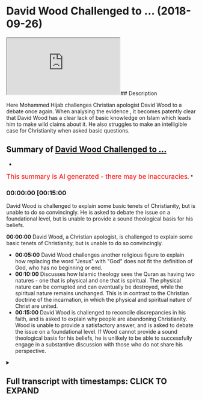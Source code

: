 # David Wood Challenged to ... (2018-09-26)

<iframe loading='lazy' src='https://www.youtube.com/embed/C92BDp_usVg'></iframe>## Description

Here Mohammed Hijab challenges Christian apologist David Wood to a debate once again. When analysing the evidence , it becomes patently clear that David Wood has a clear lack of basic knowledge on Islam which leads him to make wild claims about it. He also struggles to make an intelligible case for Christianity when asked basic questions.

## Summary of [David Wood Challenged to ...](https://www.youtube.com/watch?v=C92BDp_usVg)

*

<span style="color:red; font-size:125%">This summary is AI generated - there may be inaccuracies</span>. [](/)*

### <a onclick="modifyYTiframeseektime('900')">00:00:00 [00:15:00</a>

David Wood is challenged to explain some basic tenets of Christianity, but is unable to do so convincingly. He is asked to debate the issue on a foundational level, but is unable to provide a sound theological basis for his beliefs.

**<a onclick="modifyYTiframeseektime('0')">00:00:00</a>** David Wood, a Christian apologist, is challenged to explain some basic tenets of Christianity, but is unable to do so convincingly.

* **<a onclick="modifyYTiframeseektime('300')">00:05:00</a>** David Wood challenges another religious figure to explain how replacing the word "Jesus" with "God" does not fit the definition of God, who has no beginning or end.
* **<a onclick="modifyYTiframeseektime('600')">00:10:00</a>** Discusses how Islamic theology sees the Quran as having two natures - one that is physical and one that is spiritual. The physical nature can be corrupted and can eventually be destroyed, while the spiritual nature remains unchanged. This is in contrast to the Christian doctrine of the incarnation, in which the physical and spiritual nature of Christ are united.
* **<a onclick="modifyYTiframeseektime('900')">00:15:00</a>** David Wood is challenged to reconcile discrepancies in his faith, and is asked to explain why people are abandoning Christianity. Wood is unable to provide a satisfactory answer, and is asked to debate the issue on a foundational level. If Wood cannot provide a sound theological basis for his beliefs, he is unlikely to be able to successfully engage in a substantive discussion with those who do not share his perspective.

<details><summary><h2>Full transcript with timestamps: CLICK TO EXPAND</h2></summary>

<a onclick="modifyYTiframeseektime('5)')">0:00:05 [Music]</a>
<a onclick="modifyYTiframeseektime('31)')">0:00:31 come on hustle why you gotta cancel and</a>
<a onclick="modifyYTiframeseektime('33)')">0:00:33 welcome to another episode of the booth</a>
<a onclick="modifyYTiframeseektime('35)')">0:00:35 what would any be doing today is looking</a>
<a onclick="modifyYTiframeseektime('37)')">0:00:37 at this guy David Wood who is a</a>
<a onclick="modifyYTiframeseektime('39)')">0:00:39 Christian apologist and someone who's</a>
<a onclick="modifyYTiframeseektime('42)')">0:00:42 vehemently adverse to Islam and his</a>
<a onclick="modifyYTiframeseektime('45)')">0:00:45 teachings has been a living of attacking</a>
<a onclick="modifyYTiframeseektime('48)')">0:00:48 Muslims and the Islamic teachings whilst</a>
<a onclick="modifyYTiframeseektime('51)')">0:00:51 funny funny and ironically enough when</a>
<a onclick="modifyYTiframeseektime('54)')">0:00:54 he comes to present his own doctrines</a>
<a onclick="modifyYTiframeseektime('56)')">0:00:56 and his own beliefs he fumbles all over</a>
<a onclick="modifyYTiframeseektime('60)')">0:01:00 the place and embarrasses himself in a</a>
<a onclick="modifyYTiframeseektime('62)')">0:01:02 way which is really laughable if</a>
<a onclick="modifyYTiframeseektime('64)')">0:01:04 anything could be said about it at all</a>
<a onclick="modifyYTiframeseektime('66)')">0:01:06 so what we're going to be doing now is</a>
<a onclick="modifyYTiframeseektime('68)')">0:01:08 just looking at two small clips and just</a>
<a onclick="modifyYTiframeseektime('70)')">0:01:10 to see even someone as in in the</a>
<a onclick="modifyYTiframeseektime('75)')">0:01:15 Christian community has celebrated you</a>
<a onclick="modifyYTiframeseektime('76)')">0:01:16 could say in some corners of the</a>
<a onclick="modifyYTiframeseektime('77)')">0:01:17 Christian community and someone as</a>
<a onclick="modifyYTiframeseektime('80)')">0:01:20 spending all of his life doing his</a>
<a onclick="modifyYTiframeseektime('82)')">0:01:22 polemics as David Wood can't explain</a>
<a onclick="modifyYTiframeseektime('85)')">0:01:25 some basic tenets of Christianity so</a>
<a onclick="modifyYTiframeseektime('88)')">0:01:28 let's take a look at some of those</a>
<a onclick="modifyYTiframeseektime('89)')">0:01:29 things to go this is one of the</a>
<a onclick="modifyYTiframeseektime('91)')">0:01:31 questions that he was a stickler and not</a>
<a onclick="modifyYTiframeseektime('95)')">0:01:35 claiming to be an expert on this</a>
<a onclick="modifyYTiframeseektime('104)')">0:01:44 my name is Ahmad and this is a question</a>
<a onclick="modifyYTiframeseektime('106)')">0:01:46 for dr. wood it's a little bit different</a>
<a onclick="modifyYTiframeseektime('109)')">0:01:49 but we've been talking about today but</a>
<a onclick="modifyYTiframeseektime('110)')">0:01:50 it's about the nature of Jesus and 1</a>
<a onclick="modifyYTiframeseektime('113)')">0:01:53 John 3:20 it says if our hearts condemn</a>
<a onclick="modifyYTiframeseektime('116)')">0:01:56 us we know that God is greater than our</a>
<a onclick="modifyYTiframeseektime('118)')">0:01:58 hearts and he knows everything in mark</a>
<a onclick="modifyYTiframeseektime('121)')">0:02:01 13:32 it says but about that day or hour</a>
<a onclick="modifyYTiframeseektime('124)')">0:02:04 no one knows not even the angels in</a>
<a onclick="modifyYTiframeseektime('127)')">0:02:07 heaven nor the son but only the father</a>
<a onclick="modifyYTiframeseektime('129)')">0:02:09 so if Jesus is God how do you not know</a>
<a onclick="modifyYTiframeseektime('131)')">0:02:11 about the hour or the day thank you yeah</a>
<a onclick="modifyYTiframeseektime('135)')">0:02:15 that's I would say that's probably the</a>
<a onclick="modifyYTiframeseektime('138)')">0:02:18 best verse to bring up if you were</a>
<a onclick="modifyYTiframeseektime('140)')">0:02:20 challenging the deity of Christ but this</a>
<a onclick="modifyYTiframeseektime('146)')">0:02:26 is similar to the earlier question in</a>
<a onclick="modifyYTiframeseektime('148)')">0:02:28 how as how can God die like if you're</a>
<a onclick="modifyYTiframeseektime('152)')">0:02:32 just saying God as he is in himself</a>
<a onclick="modifyYTiframeseektime('154)')">0:02:34 eternally well that would make no sense</a>
<a onclick="modifyYTiframeseektime('156)')">0:02:36 for God to die if you're talking about</a>
<a onclick="modifyYTiframeseektime('159)')">0:02:39 God as he eternally exists not knowing</a>
<a onclick="modifyYTiframeseektime('161)')">0:02:41 something that that would that would not</a>
<a onclick="modifyYTiframeseektime('165)')">0:02:45 make sense if you're talking about the</a>
<a onclick="modifyYTiframeseektime('168)')">0:02:48 incarnate the incarnate the divine son</a>
<a onclick="modifyYTiframeseektime('172)')">0:02:52 becoming incarnate well then you have</a>
<a onclick="modifyYTiframeseektime('175)')">0:02:55 two natures and this this is tricky and</a>
<a onclick="modifyYTiframeseektime('178)')">0:02:58 not claiming to be an expert on this but</a>
<a onclick="modifyYTiframeseektime('182)')">0:03:02 if you take the doctrine of the</a>
<a onclick="modifyYTiframeseektime('183)')">0:03:03 Incarnation seriously if you read in</a>
<a onclick="modifyYTiframeseektime('185)')">0:03:05 Philippians chapter 2 that Jesus being</a>
<a onclick="modifyYTiframeseektime('189)')">0:03:09 in very nature God or being in the form</a>
<a onclick="modifyYTiframeseektime('192)')">0:03:12 of God did not consider that equality</a>
<a onclick="modifyYTiframeseektime('195)')">0:03:15 that equality with the Father something</a>
<a onclick="modifyYTiframeseektime('196)')">0:03:16 to be held on to but made himself</a>
<a onclick="modifyYTiframeseektime('200)')">0:03:20 nothing taking on human likeness if you</a>
<a onclick="modifyYTiframeseektime('204)')">0:03:24 take that seriously then you have to ask</a>
<a onclick="modifyYTiframeseektime('206)')">0:03:26 okay when you have the Incarnate Jesus</a>
<a onclick="modifyYTiframeseektime('210)')">0:03:30 as a as a baby what level of</a>
<a onclick="modifyYTiframeseektime('213)')">0:03:33 understanding of everything does he have</a>
<a onclick="modifyYTiframeseektime('216)')">0:03:36 does he learn as he goes along and again</a>
<a onclick="modifyYTiframeseektime('220)')">0:03:40 this would this wouldn't make sense if</a>
<a onclick="modifyYTiframeseektime('221)')">0:03:41 you're just talking about God as he</a>
<a onclick="modifyYTiframeseektime('222)')">0:03:42 exists in himself but we can have these</a>
<a onclick="modifyYTiframeseektime('225)')">0:03:45 these kinds of discussions if we're</a>
<a onclick="modifyYTiframeseektime('227)')">0:03:47 talking about Jesus actually becoming a</a>
<a onclick="modifyYTiframeseektime('230)')">0:03:50 man and so you have different</a>
<a onclick="modifyYTiframeseektime('233)')">0:03:53 interpretations of the text but I don't</a>
<a onclick="modifyYTiframeseektime('237)')">0:03:57 see that it's</a>
<a onclick="modifyYTiframeseektime('238)')">0:03:58 that it's inconsistent with maintaining</a>
<a onclick="modifyYTiframeseektime('239)')">0:03:59 the deity of Christ if we if we</a>
<a onclick="modifyYTiframeseektime('242)')">0:04:02 acknowledge that Jesus did become a man</a>
<a onclick="modifyYTiframeseektime('245)')">0:04:05 and that if if God is in some sense</a>
<a onclick="modifyYTiframeseektime('250)')">0:04:10 laying aside his glory to wrap himself</a>
<a onclick="modifyYTiframeseektime('252)')">0:04:12 in human flesh that maybe he could say</a>
<a onclick="modifyYTiframeseektime('255)')">0:04:15 in those circumstances as the Incarnate</a>
<a onclick="modifyYTiframeseektime('257)')">0:04:17 son he didn't know something no wonder</a>
<a onclick="modifyYTiframeseektime('260)')">0:04:20 why this individual to be honest with</a>
<a onclick="modifyYTiframeseektime('261)')">0:04:21 you he doesn't talk about his religion I</a>
<a onclick="modifyYTiframeseektime('263)')">0:04:23 mean if you look at obviously these</a>
<a onclick="modifyYTiframeseektime('265)')">0:04:25 publications his videos and all these</a>
<a onclick="modifyYTiframeseektime('266)')">0:04:26 kind of things he's very very hesitant</a>
<a onclick="modifyYTiframeseektime('269)')">0:04:29 or anything very evasive to talk about</a>
<a onclick="modifyYTiframeseektime('271)')">0:04:31 his own doctrinal beliefs and the reason</a>
<a onclick="modifyYTiframeseektime('273)')">0:04:33 why I simply spoken is because when he</a>
<a onclick="modifyYTiframeseektime('276)')">0:04:36 does speak about it he's hesitant he's</a>
<a onclick="modifyYTiframeseektime('278)')">0:04:38 fumbling and he has no answers to very</a>
<a onclick="modifyYTiframeseektime('280)')">0:04:40 basic questions so if I say I'm not an</a>
<a onclick="modifyYTiframeseektime('283)')">0:04:43 expert why'd you need to be an expert on</a>
<a onclick="modifyYTiframeseektime('285)')">0:04:45 something in order to want to understand</a>
<a onclick="modifyYTiframeseektime('287)')">0:04:47 the very fundamentals the basics and</a>
<a onclick="modifyYTiframeseektime('289)')">0:04:49 believe the truth is he couldn't square</a>
<a onclick="modifyYTiframeseektime('291)')">0:04:51 the circle</a>
<a onclick="modifyYTiframeseektime('292)')">0:04:52 it was a contradiction and he couldn't</a>
<a onclick="modifyYTiframeseektime('294)')">0:04:54 square the circle it's something so big</a>
<a onclick="modifyYTiframeseektime('297)')">0:04:57 that in fact there were whole councils a</a>
<a onclick="modifyYTiframeseektime('299)')">0:04:59 tremendous colqhoun CIL's that were they</a>
<a onclick="modifyYTiframeseektime('302)')">0:05:02 attempted to square this several look at</a>
<a onclick="modifyYTiframeseektime('303)')">0:05:03 451 the council of chalcedon for example</a>
<a onclick="modifyYTiframeseektime('306)')">0:05:06 this was another council that attempted</a>
<a onclick="modifyYTiframeseektime('308)')">0:05:08 to when nestorianism</a>
<a onclick="modifyYTiframeseektime('310)')">0:05:10 came into play they tried to reconcile</a>
<a onclick="modifyYTiframeseektime('312)')">0:05:12 the different so-called divinity of</a>
<a onclick="modifyYTiframeseektime('313)')">0:05:13 Jesus and the earth and the human nature</a>
<a onclick="modifyYTiframeseektime('316)')">0:05:16 of Jesus and they say this Jesus is one</a>
<a onclick="modifyYTiframeseektime('318)')">0:05:18 and two he's got two sides he's of split</a>
<a onclick="modifyYTiframeseektime('320)')">0:05:20 personalities a bipolar he's got two</a>
<a onclick="modifyYTiframeseektime('323)')">0:05:23 Sabrina made right he is a God but he's</a>
<a onclick="modifyYTiframeseektime('326)')">0:05:26 a human at the same time how does it</a>
<a onclick="modifyYTiframeseektime('329)')">0:05:29 work so who died on the cross was it the</a>
<a onclick="modifyYTiframeseektime('331)')">0:05:31 Jesus God or the Jesus women and where</a>
<a onclick="modifyYTiframeseektime('333)')">0:05:33 was the Jesus gone when that Jesus human</a>
<a onclick="modifyYTiframeseektime('334)')">0:05:34 was being killed what happened when it</a>
<a onclick="modifyYTiframeseektime('336)')">0:05:36 was saying Eli Eli Lema leave my dilemma</a>
<a onclick="modifyYTiframeseektime('340)')">0:05:40 so funny all these other thoughts any</a>
<a onclick="modifyYTiframeseektime('341)')">0:05:41 now same thing why have you forsaken God</a>
<a onclick="modifyYTiframeseektime('344)')">0:05:44 why have you forsaken me</a>
<a onclick="modifyYTiframeseektime('345)')">0:05:45 where was Jesus death where was Jesus</a>
<a onclick="modifyYTiframeseektime('348)')">0:05:48 that got then to help Jesus the son or</a>
<a onclick="modifyYTiframeseektime('351)')">0:05:51 the human then were they separate is it</a>
<a onclick="modifyYTiframeseektime('354)')">0:05:54 literally you you become human and you</a>
<a onclick="modifyYTiframeseektime('357)')">0:05:57 become man by the hour would you change</a>
<a onclick="modifyYTiframeseektime('359)')">0:05:59 I mean how does it work what does the</a>
<a onclick="modifyYTiframeseektime('362)')">0:06:02 god dog if the Jesus human is death is</a>
<a onclick="modifyYTiframeseektime('364)')">0:06:04 he not always in the human think about</a>
<a onclick="modifyYTiframeseektime('368)')">0:06:08 how many this is a serious contradiction</a>
<a onclick="modifyYTiframeseektime('370)')">0:06:10 and so instead of dealing with the</a>
<a onclick="modifyYTiframeseektime('372)')">0:06:12 contradictions that plagued the very</a>
<a onclick="modifyYTiframeseektime('374)')">0:06:14 fundamentals of your religion you try</a>
<a onclick="modifyYTiframeseektime('377)')">0:06:17 and attack another religion because you</a>
<a onclick="modifyYTiframeseektime('379)')">0:06:19 know the reality is that Christians are</a>
<a onclick="modifyYTiframeseektime('381)')">0:06:21 becoming atheist in your country because</a>
<a onclick="modifyYTiframeseektime('385)')">0:06:25 that does not make sense to them look at</a>
<a onclick="modifyYTiframeseektime('388)')">0:06:28 America</a>
<a onclick="modifyYTiframeseektime('388)')">0:06:28 they're very country you live in why</a>
<a onclick="modifyYTiframeseektime('391)')">0:06:31 wouldn't they leave that religious I</a>
<a onclick="modifyYTiframeseektime('392)')">0:06:32 mean it doesn't make it is no coherence</a>
<a onclick="modifyYTiframeseektime('395)')">0:06:35 there is no consistency whatsoever</a>
<a onclick="modifyYTiframeseektime('398)')">0:06:38 David David it's enough if you really</a>
<a onclick="modifyYTiframeseektime('405)')">0:06:45 hated yourself enough honestly David</a>
<a onclick="modifyYTiframeseektime('409)')">0:06:49 you've been talking about Islam you've</a>
<a onclick="modifyYTiframeseektime('412)')">0:06:52 been talking about something which are</a>
<a onclick="modifyYTiframeseektime('413)')">0:06:53 not specialists and you're not an expert</a>
<a onclick="modifyYTiframeseektime('415)')">0:06:55 in in this very video</a>
<a onclick="modifyYTiframeseektime('416)')">0:06:56 you're an Alpha Kappa Darian you're an</a>
<a onclick="modifyYTiframeseektime('418)')">0:06:58 Alpha Kappa Darian in that very video</a>
<a onclick="modifyYTiframeseektime('420)')">0:07:00 you say I'm not an expert in the</a>
<a onclick="modifyYTiframeseektime('422)')">0:07:02 divinity of Jesus so I'm not gonna I'm</a>
<a onclick="modifyYTiframeseektime('425)')">0:07:05 not going to do a good job answering</a>
<a onclick="modifyYTiframeseektime('426)')">0:07:06 this question this contradiction which</a>
<a onclick="modifyYTiframeseektime('428)')">0:07:08 is meant to constitute the very basics</a>
<a onclick="modifyYTiframeseektime('430)')">0:07:10 of your religion the Trinity is the</a>
<a onclick="modifyYTiframeseektime('432)')">0:07:12 basics of your legion the divinity of</a>
<a onclick="modifyYTiframeseektime('434)')">0:07:14 Christ the basics of your religion</a>
<a onclick="modifyYTiframeseektime('435)')">0:07:15 you're not an expert on that so my</a>
<a onclick="modifyYTiframeseektime('437)')">0:07:17 answer is not going to be that good when</a>
<a onclick="modifyYTiframeseektime('438)')">0:07:18 it comes to Islam a religion which was</a>
<a onclick="modifyYTiframeseektime('441)')">0:07:21 certainly not an expert in you speak</a>
<a onclick="modifyYTiframeseektime('443)')">0:07:23 about it all day every day you see you</a>
<a onclick="modifyYTiframeseektime('448)')">0:07:28 have no basis for speaking about a</a>
<a onclick="modifyYTiframeseektime('450)')">0:07:30 religion if you're really fearful of</a>
<a onclick="modifyYTiframeseektime('452)')">0:07:32 representing something which you're not</a>
<a onclick="modifyYTiframeseektime('454)')">0:07:34 a specialist in why speak wisely why</a>
<a onclick="modifyYTiframeseektime('458)')">0:07:38 speak of Iceland if you're fearful that</a>
<a onclick="modifyYTiframeseektime('460)')">0:07:40 ok I'm going to be speaking about</a>
<a onclick="modifyYTiframeseektime('462)')">0:07:42 something which I'm not a specialist in</a>
<a onclick="modifyYTiframeseektime('463)')">0:07:43 I'm going expert in so why speak of</a>
<a onclick="modifyYTiframeseektime('467)')">0:07:47 Iceland how do you know that you're not</a>
<a onclick="modifyYTiframeseektime('469)')">0:07:49 gonna fumble all over the place as you</a>
<a onclick="modifyYTiframeseektime('471)')">0:07:51 have been the only difference between</a>
<a onclick="modifyYTiframeseektime('472)')">0:07:52 you're fumbling here and you're fumbling</a>
<a onclick="modifyYTiframeseektime('475)')">0:07:55 when you talk about Islam is that when</a>
<a onclick="modifyYTiframeseektime('477)')">0:07:57 you talk about Islam you fumble with</a>
<a onclick="modifyYTiframeseektime('478)')">0:07:58 confidence but when you talk about</a>
<a onclick="modifyYTiframeseektime('482)')">0:08:02 Christianity you realize it's a thorn is</a>
<a onclick="modifyYTiframeseektime('485)')">0:08:05 there doubt in your sight it's a</a>
<a onclick="modifyYTiframeseektime('488)')">0:08:08 doubtful fool in your sight but you know</a>
<a onclick="modifyYTiframeseektime('491)')">0:08:11 that you you can never maintain this</a>
<a onclick="modifyYTiframeseektime('493)')">0:08:13 religion if you talk about it if you</a>
<a onclick="modifyYTiframeseektime('496)')">0:08:16 present it just as it is present the</a>
<a onclick="modifyYTiframeseektime('499)')">0:08:19 Creed of the Christianity of the Romans</a>
<a onclick="modifyYTiframeseektime('502)')">0:08:22 the seven ecumenical council</a>
<a onclick="modifyYTiframeseektime('504)')">0:08:24 the Nicene Creed the Constantinople</a>
<a onclick="modifyYTiframeseektime('506)')">0:08:26 Creed the counseling</a>
<a onclick="modifyYTiframeseektime('509)')">0:08:29 the Cal student council which reduce</a>
<a onclick="modifyYTiframeseektime('512)')">0:08:32 card talks about an hour problem and</a>
<a onclick="modifyYTiframeseektime('514)')">0:08:34 you'll see that people not understand it</a>
<a onclick="modifyYTiframeseektime('516)')">0:08:36 rationally inconsistent there's another</a>
<a onclick="modifyYTiframeseektime('519)')">0:08:39 video which I'll actually watch cooking</a>
<a onclick="modifyYTiframeseektime('521)')">0:08:41 it's very interesting when David Wood</a>
<a onclick="modifyYTiframeseektime('523)')">0:08:43 talks about you don't really know you</a>
<a onclick="modifyYTiframeseektime('527)')">0:08:47 think let's take</a>
<a onclick="modifyYTiframeseektime('534)')">0:08:54 we'll start with questions for dr. wood</a>
<a onclick="modifyYTiframeseektime('538)')">0:08:58 please identify who you are and then of</a>
<a onclick="modifyYTiframeseektime('540)')">0:09:00 course your question hello</a>
<a onclick="modifyYTiframeseektime('543)')">0:09:03 yeah my name is Faruk Yousef and</a>
<a onclick="modifyYTiframeseektime('545)')">0:09:05 question is for dr. wood if we replace</a>
<a onclick="modifyYTiframeseektime('548)')">0:09:08 the word Jesus with the word God as many</a>
<a onclick="modifyYTiframeseektime('551)')">0:09:11 Christians believe Jesus and God are one</a>
<a onclick="modifyYTiframeseektime('553)')">0:09:13 in the same then to claim God died and</a>
<a onclick="modifyYTiframeseektime('556)')">0:09:16 was raised from the dead does not seem</a>
<a onclick="modifyYTiframeseektime('558)')">0:09:18 to fit the definition of God who has no</a>
<a onclick="modifyYTiframeseektime('561)')">0:09:21 beginning or end</a>
<a onclick="modifyYTiframeseektime('562)')">0:09:22 God is not born and does not die please</a>
<a onclick="modifyYTiframeseektime('564)')">0:09:24 explain thank you Joe for me yeah yeah</a>
<a onclick="modifyYTiframeseektime('570)')">0:09:30 and and you're you're absolutely correct</a>
<a onclick="modifyYTiframeseektime('571)')">0:09:31 that if we're if we're we're saying that</a>
<a onclick="modifyYTiframeseektime('574)')">0:09:34 Jesus is God and then we say that Jesus</a>
<a onclick="modifyYTiframeseektime('575)')">0:09:35 died then a natural question that would</a>
<a onclick="modifyYTiframeseektime('578)')">0:09:38 arise is how can God die God isn't the</a>
<a onclick="modifyYTiframeseektime('581)')">0:09:41 sort of thing that can that can die but</a>
<a onclick="modifyYTiframeseektime('584)')">0:09:44 you're ignoring something which is the</a>
<a onclick="modifyYTiframeseektime('586)')">0:09:46 Incarnation right whether you believe it</a>
<a onclick="modifyYTiframeseektime('588)')">0:09:48 or not that's how we reconcile to it -</a>
<a onclick="modifyYTiframeseektime('591)')">0:09:51 to give you an idea of what they would</a>
<a onclick="modifyYTiframeseektime('592)')">0:09:52 mean let me turn to the Quran here for a</a>
<a onclick="modifyYTiframeseektime('595)')">0:09:55 moment this is a Quran here we go again</a>
<a onclick="modifyYTiframeseektime('603)')">0:10:03 hard question being posed it was a</a>
<a onclick="modifyYTiframeseektime('605)')">0:10:05 simple question and the guy instead of</a>
<a onclick="modifyYTiframeseektime('609)')">0:10:09 answering it directly strategically</a>
<a onclick="modifyYTiframeseektime('612)')">0:10:12 talks about the Quran he divert his</a>
<a onclick="modifyYTiframeseektime('616)')">0:10:16 attention to the Quran answer the</a>
<a onclick="modifyYTiframeseektime('619)')">0:10:19 question according to your own</a>
<a onclick="modifyYTiframeseektime('621)')">0:10:21 principles and religious doctrines no</a>
<a onclick="modifyYTiframeseektime('624)')">0:10:24 let's talk about the Quran it says if</a>
<a onclick="modifyYTiframeseektime('626)')">0:10:26 someone's asking me about physics and</a>
<a onclick="modifyYTiframeseektime('628)')">0:10:28 I've given my biological example this is</a>
<a onclick="modifyYTiframeseektime('631)')">0:10:31 a very clear strategy that missionaries</a>
<a onclick="modifyYTiframeseektime('633)')">0:10:33 are using them and that's why I'm</a>
<a onclick="modifyYTiframeseektime('635)')">0:10:35 experienced in the last couple years</a>
<a onclick="modifyYTiframeseektime('637)')">0:10:37 I've got speakers Quanah they don't want</a>
<a onclick="modifyYTiframeseektime('638)')">0:10:38 engage on their own doctrines they just</a>
<a onclick="modifyYTiframeseektime('640)')">0:10:40 want to engage on social things that in</a>
<a onclick="modifyYTiframeseektime('643)')">0:10:43 Islam against a Western or liberal</a>
<a onclick="modifyYTiframeseektime('645)')">0:10:45 values what's that got to do with the</a>
<a onclick="modifyYTiframeseektime('647)')">0:10:47 questioner hand what's that got to do</a>
<a onclick="modifyYTiframeseektime('648)')">0:10:48 with coherence what type of human</a>
<a onclick="modifyYTiframeseektime('650)')">0:10:50 rationality what's that got to do with</a>
<a onclick="modifyYTiframeseektime('652)')">0:10:52 consistency what's that got to do with</a>
<a onclick="modifyYTiframeseektime('653)')">0:10:53 contradiction what's that got to do with</a>
<a onclick="modifyYTiframeseektime('655)')">0:10:55 the truth it's got very limited it's not</a>
<a onclick="modifyYTiframeseektime('660)')">0:11:00 anything to do with these things in fact</a>
<a onclick="modifyYTiframeseektime('662)')">0:11:02 it's a emotional argument at best</a>
<a onclick="modifyYTiframeseektime('665)')">0:11:05 sometimes let's take a look at what he</a>
<a onclick="modifyYTiframeseektime('666)')">0:11:06 says</a>
<a onclick="modifyYTiframeseektime('667)')">0:11:07 anyways flaw at least if you're an</a>
<a onclick="modifyYTiframeseektime('670)')">0:11:10 Orthodox Muslim the Quran is Allah is</a>
<a onclick="modifyYTiframeseektime('672)')">0:11:12 eternal word it has no beginning it has</a>
<a onclick="modifyYTiframeseektime('676)')">0:11:16 no end it can't be created it wasn't</a>
<a onclick="modifyYTiframeseektime('679)')">0:11:19 just it can't be destroyed and yet I</a>
<a onclick="modifyYTiframeseektime('681)')">0:11:21 open this Quran and it has a publication</a>
<a onclick="modifyYTiframeseektime('684)')">0:11:24 date 1994 it's made of paper and glue</a>
<a onclick="modifyYTiframeseektime('688)')">0:11:28 and ink it will eventually fall apart</a>
<a onclick="modifyYTiframeseektime('691)')">0:11:31 this Quran will eventually fall apart so</a>
<a onclick="modifyYTiframeseektime('694)')">0:11:34 think about this look at the ignoramus</a>
<a onclick="modifyYTiframeseektime('698)')">0:11:38 look at the ignoramus look at how</a>
<a onclick="modifyYTiframeseektime('701)')">0:11:41 humiliated himself by are talking about</a>
<a onclick="modifyYTiframeseektime('703)')">0:11:43 theological issues he has no</a>
<a onclick="modifyYTiframeseektime('705)')">0:11:45 understanding off look at the fool is he</a>
<a onclick="modifyYTiframeseektime('712)')">0:11:52 is acquaintance now he thinks the Quran</a>
<a onclick="modifyYTiframeseektime('714)')">0:11:54 is the what Hafiz holding in his hand</a>
<a onclick="modifyYTiframeseektime('717)')">0:11:57 the book he's holding in his hand</a>
<a onclick="modifyYTiframeseektime('719)')">0:11:59 publication days it is meant to be no</a>
<a onclick="modifyYTiframeseektime('721)')">0:12:01 beginning no end buyers go home vacation</a>
<a onclick="modifyYTiframeseektime('722)')">0:12:02 there are you an idiot</a>
<a onclick="modifyYTiframeseektime('723)')">0:12:03 have you gone understanding have you got</a>
<a onclick="modifyYTiframeseektime('727)')">0:12:07 a problem with comprehension the Quran</a>
<a onclick="modifyYTiframeseektime('730)')">0:12:10 is Kalam of Allah is the words of Allah</a>
<a onclick="modifyYTiframeseektime('732)')">0:12:12 the most half is what's written you're</a>
<a onclick="modifyYTiframeseektime('736)')">0:12:16 confusing the most half which is the</a>
<a onclick="modifyYTiframeseektime('737)')">0:12:17 book that's written and the Quran which</a>
<a onclick="modifyYTiframeseektime('739)')">0:12:19 is actually comes from the word Quran</a>
<a onclick="modifyYTiframeseektime('741)')">0:12:21 which means something which is recited</a>
<a onclick="modifyYTiframeseektime('743)')">0:12:23 and we believe it was recited from Allah</a>
<a onclick="modifyYTiframeseektime('744)')">0:12:24 so I mean this is such a basic thing</a>
<a onclick="modifyYTiframeseektime('749)')">0:12:29 which shows your ignorance of Islam or a</a>
<a onclick="modifyYTiframeseektime('751)')">0:12:31 very fundamental level I'm actually</a>
<a onclick="modifyYTiframeseektime('752)')">0:12:32 shocked that people listen to you and</a>
<a onclick="modifyYTiframeseektime('756)')">0:12:36 take you seriously let's continue this</a>
<a onclick="modifyYTiframeseektime('759)')">0:12:39 into the adversaries</a>
<a onclick="modifyYTiframeseektime('761)')">0:12:41 how can Allah is eternal uncreated</a>
<a onclick="modifyYTiframeseektime('765)')">0:12:45 incorruptible word have a beginning and</a>
<a onclick="modifyYTiframeseektime('769)')">0:12:49 eventually fall apart and the answer</a>
<a onclick="modifyYTiframeseektime('773)')">0:12:53 according to Islamic theology is that</a>
<a onclick="modifyYTiframeseektime('774)')">0:12:54 the Quran has two natures it's nitch no</a>
<a onclick="modifyYTiframeseektime('779)')">0:12:59 one in the whole of Islamic world has</a>
<a onclick="modifyYTiframeseektime('782)')">0:13:02 ever said the Quran has two natures you</a>
<a onclick="modifyYTiframeseektime('787)')">0:13:07 have to give evidences if you want to</a>
<a onclick="modifyYTiframeseektime('788)')">0:13:08 make a claim you can't just say that no</a>
<a onclick="modifyYTiframeseektime('790)')">0:13:10 one says the Quran has two natures no</a>
<a onclick="modifyYTiframeseektime('792)')">0:13:12 one has phrase it like that</a>
<a onclick="modifyYTiframeseektime('794)')">0:13:14 turtle word of Allah but it enters into</a>
<a onclick="modifyYTiframeseektime('796)')">0:13:16 our world in a physical form made of</a>
<a onclick="modifyYTiframeseektime('799)')">0:13:19 paper and glue and</a>
<a onclick="modifyYTiframeseektime('800)')">0:13:20 Inc and so this Quran has two natures</a>
<a onclick="modifyYTiframeseektime('803)')">0:13:23 and since it has entered into our world</a>
<a onclick="modifyYTiframeseektime('804)')">0:13:24 and taken on a physical form it can be</a>
<a onclick="modifyYTiframeseektime('808)')">0:13:28 corrupted it can be destroyed even</a>
<a onclick="modifyYTiframeseektime('809)')">0:13:29 though that wouldn't make sense to talk</a>
<a onclick="modifyYTiframeseektime('810)')">0:13:30 like that of the eternal Quran so if</a>
<a onclick="modifyYTiframeseektime('813)')">0:13:33 that's Islamic theology I don't know how</a>
<a onclick="modifyYTiframeseektime('816)')">0:13:36 we can look at John 1:1 in the beginning</a>
<a onclick="modifyYTiframeseektime('819)')">0:13:39 was the word and the Word was with God</a>
<a onclick="modifyYTiframeseektime('820)')">0:13:40 and the Word was the Word was God and</a>
<a onclick="modifyYTiframeseektime('823)')">0:13:43 the word became flesh and dwelt among us</a>
<a onclick="modifyYTiframeseektime('825)')">0:13:45 and since the word which was God entered</a>
<a onclick="modifyYTiframeseektime('828)')">0:13:48 creation and took on a human nature then</a>
<a onclick="modifyYTiframeseektime('831)')">0:13:51 he could die if you say that's that's</a>
<a onclick="modifyYTiframeseektime('834)')">0:13:54 false or illogical or incoherent I don't</a>
<a onclick="modifyYTiframeseektime('836)')">0:13:56 know how you would do so without a</a>
<a onclick="modifyYTiframeseektime('839)')">0:13:59 fallacy that how embarrassing that how</a>
<a onclick="modifyYTiframeseektime('844)')">0:14:04 embarrassing that don't embarrass</a>
<a onclick="modifyYTiframeseektime('846)')">0:14:06 yourself each other I'm not going to</a>
<a onclick="modifyYTiframeseektime('848)')">0:14:08 give you the chance to embarrass</a>
<a onclick="modifyYTiframeseektime('850)')">0:14:10 yourself any further why I'm going to</a>
<a onclick="modifyYTiframeseektime('852)')">0:14:12 say is this if you're saying that the</a>
<a onclick="modifyYTiframeseektime('854)')">0:14:14 word became flesh so really what you're</a>
<a onclick="modifyYTiframeseektime('857)')">0:14:17 saying that this logos this word this</a>
<a onclick="modifyYTiframeseektime('859)')">0:14:19 Jesus is God the flesh is God if you're</a>
<a onclick="modifyYTiframeseektime('865)')">0:14:25 saying the flesh is God you've narrowed</a>
<a onclick="modifyYTiframeseektime('867)')">0:14:27 it down for us there's no longer the</a>
<a onclick="modifyYTiframeseektime('871)')">0:14:31 contradiction here you have the flesh</a>
<a onclick="modifyYTiframeseektime('874)')">0:14:34 diet if the flesh type God did die</a>
<a onclick="modifyYTiframeseektime('878)')">0:14:38 looking to you if you want to think that</a>
<a onclick="modifyYTiframeseektime('880)')">0:14:40 well seriously what you're gonna say no</a>
<a onclick="modifyYTiframeseektime('883)')">0:14:43 it was that it was the human Jesus that</a>
<a onclick="modifyYTiframeseektime('885)')">0:14:45 fight but if they if the divine Jesus is</a>
<a onclick="modifyYTiframeseektime('888)')">0:14:48 the human Jesus and the word is the</a>
<a onclick="modifyYTiframeseektime('891)')">0:14:51 flesh and the flesh side then it would</a>
<a onclick="modifyYTiframeseektime('893)')">0:14:53 be a contradiction not to say that the</a>
<a onclick="modifyYTiframeseektime('895)')">0:14:55 flesh and the Jesus that is the flesh</a>
<a onclick="modifyYTiframeseektime('897)')">0:14:57 died so you can't have your cake in here</a>
<a onclick="modifyYTiframeseektime('899)')">0:14:59 you have to decide how you're going to</a>
<a onclick="modifyYTiframeseektime('904)')">0:15:04 rectify reconcile this contradiction of</a>
<a onclick="modifyYTiframeseektime('907)')">0:15:07 faith because my friend David and you're</a>
<a onclick="modifyYTiframeseektime('910)')">0:15:10 not really my friend people are running</a>
<a onclick="modifyYTiframeseektime('913)')">0:15:13 away from your religion because of this</a>
<a onclick="modifyYTiframeseektime('915)')">0:15:15 people are leaving Christianity people</a>
<a onclick="modifyYTiframeseektime('917)')">0:15:17 who are coming atheist Cuban Muslim look</a>
<a onclick="modifyYTiframeseektime('919)')">0:15:19 at the Pew Research on it look at the</a>
<a onclick="modifyYTiframeseektime('921)')">0:15:21 census data you have to find the answers</a>
<a onclick="modifyYTiframeseektime('924)')">0:15:24 quickly and you know what the problem is</a>
<a onclick="modifyYTiframeseektime('926)')">0:15:26 this I don't blame you because you're an</a>
<a onclick="modifyYTiframeseektime('927)')">0:15:27 intelligent man in some capacities you</a>
<a onclick="modifyYTiframeseektime('930)')">0:15:30 can't find the answers it's just</a>
<a onclick="modifyYTiframeseektime('931)')">0:15:31 fighting a losing argument that's what</a>
<a onclick="modifyYTiframeseektime('933)')">0:15:33 you're doing</a>
<a onclick="modifyYTiframeseektime('934)')">0:15:34 you can't do</a>
<a onclick="modifyYTiframeseektime('935)')">0:15:35 but I'll give you a chance anyways</a>
<a onclick="modifyYTiframeseektime('937)')">0:15:37 because asking Muslims on charitable so</a>
<a onclick="modifyYTiframeseektime('939)')">0:15:39 last chance I'll give you a chance I</a>
<a onclick="modifyYTiframeseektime('942)')">0:15:42 will come to you or you will come to me</a>
<a onclick="modifyYTiframeseektime('945)')">0:15:45 what I want to do is really expose you</a>
<a onclick="modifyYTiframeseektime('946)')">0:15:46 because you need to be exposed you're a</a>
<a onclick="modifyYTiframeseektime('949)')">0:15:49 fraud stuff you are a fraud stuff you</a>
<a onclick="modifyYTiframeseektime('953)')">0:15:53 have no knowledge of his lab you have</a>
<a onclick="modifyYTiframeseektime('955)')">0:15:55 very limited knowledge of Islam and that</a>
<a onclick="modifyYTiframeseektime('956)')">0:15:56 limited knowledge has only crumbs of not</a>
<a onclick="modifyYTiframeseektime('960)')">0:16:00 a tree that you put together to make</a>
<a onclick="modifyYTiframeseektime('963)')">0:16:03 your own rotten bread rotten wood you</a>
<a onclick="modifyYTiframeseektime('967)')">0:16:07 make your own rotten loaf that your</a>
<a onclick="modifyYTiframeseektime('970)')">0:16:10 people then consume and become sickened</a>
<a onclick="modifyYTiframeseektime('972)')">0:16:12 with the reality is this you're weak on</a>
<a onclick="modifyYTiframeseektime('977)')">0:16:17 theology especially Islamic theology</a>
<a onclick="modifyYTiframeseektime('980)')">0:16:20 even you're already long as you have no</a>
<a onclick="modifyYTiframeseektime('981)')">0:16:21 understanding of it so I know it's a</a>
<a onclick="modifyYTiframeseektime('985)')">0:16:25 chance for you now it's a chance for you</a>
<a onclick="modifyYTiframeseektime('988)')">0:16:28 my boy my boy I will come to you boy or</a>
<a onclick="modifyYTiframeseektime('995)')">0:16:35 you can come to me boy all we can do is</a>
<a onclick="modifyYTiframeseektime('997)')">0:16:37 not a debate on a foundational issue the</a>
<a onclick="modifyYTiframeseektime('1001)')">0:16:41 debate must be on a foundational issue</a>
<a onclick="modifyYTiframeseektime('1004)')">0:16:44 if you truly believe that your theology</a>
<a onclick="modifyYTiframeseektime('1009)')">0:16:49 is superior to our forum there's no need</a>
<a onclick="modifyYTiframeseektime('1012)')">0:16:52 talking about social issues let's get to</a>
<a onclick="modifyYTiframeseektime('1014)')">0:16:54 the foundations you say you say Islam is</a>
<a onclick="modifyYTiframeseektime('1017)')">0:16:57 wrong you believe it's wrong</a>
<a onclick="modifyYTiframeseektime('1019)')">0:16:59 foundationally we believe in tawheed one</a>
<a onclick="modifyYTiframeseektime('1021)')">0:17:01 God shamash Sahil as an eye you know you</a>
<a onclick="modifyYTiframeseektime('1024)')">0:17:04 know at the right ahead say o Israel you</a>
<a onclick="modifyYTiframeseektime('1027)')">0:17:07 know what our lord is one Lord this is</a>
<a onclick="modifyYTiframeseektime('1030)')">0:17:10 what we maintain you say no he's three</a>
<a onclick="modifyYTiframeseektime('1032)')">0:17:12 and one oh one two three let's debate it</a>
<a onclick="modifyYTiframeseektime('1035)')">0:17:15 let's do it if you don't you don't</a>
<a onclick="modifyYTiframeseektime('1039)')">0:17:19 really have it you don't people are</a>
<a onclick="modifyYTiframeseektime('1041)')">0:17:21 gonna say - you've been saying as I can</a>
<a onclick="modifyYTiframeseektime('1043)')">0:17:23 I can you've been saying to these people</a>
<a onclick="modifyYTiframeseektime('1044)')">0:17:24 why are you running away</a>
<a onclick="modifyYTiframeseektime('1045)')">0:17:25 people are gonna direct the same kind of</a>
<a onclick="modifyYTiframeseektime('1047)')">0:17:27 comment to you so here's your chance</a>
<a onclick="modifyYTiframeseektime('1058)')">0:17:38 you</a>
</details>
